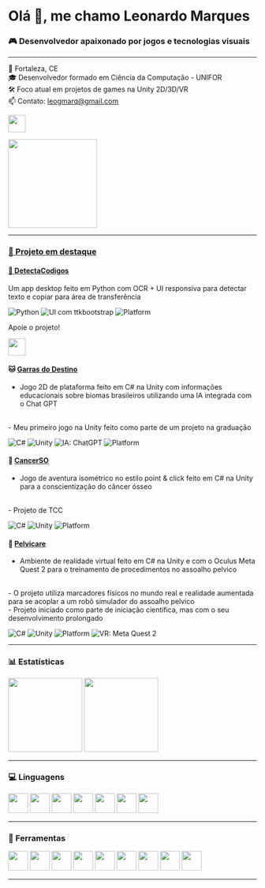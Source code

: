<h1 align="left">Olá 👋, me chamo Leonardo Marques</h1>

<h3 align="left">🎮 Desenvolvedor apaixonado por jogos e tecnologias visuais</h3>

---

<p align="left">
🌴 Fortaleza, CE <br>
🎓 Desenvolvedor formado em Ciência da Computação - UNIFOR <br>
🛠️ Foco atual em projetos de games na Unity 2D/3D/VR <br>
📫 Contato: <a href="mailto:leogmarq@gmail.com">leogmarq@gmail.com</a>
</p>

<div align="left">
  <a href="https://www.linkedin.com/in/leo-marques-58a8a6255" target="_blank">
    <img src="https://img.shields.io/badge/LinkedIn-0077B5?style=for-the-badge&logo=linkedin&logoColor=white" height="35"/>
</div>

<p align="left">
  <img src="https://66.media.tumblr.com/927365f0bbdd1f3d2f852bac8759f89b/tumblr_mh8a7wx1WG1rfjowdo1_r2_500.gif" height="180" />
</p>

---

### 🚀 Projeto em destaque

#### 🧠 [DetectaCodigos](https://github.com/LeoMarques1206/DetectaCodigos)

Um app desktop feito em Python com OCR + UI responsiva para detectar texto e copiar para área de transferência

![Python](https://img.shields.io/badge/Made%20with-Python-3776AB?logo=python&logoColor=white)
![UI com ttkbootstrap](https://img.shields.io/badge/UI-ttkbootstrap-blueviolet)
![Platform](https://img.shields.io/badge/Platform-Windows-lightgrey)

Apoie o projeto!

</a>
<a href="https://buymeacoffee.com/leomarques" target="_blank">
  <img src="https://img.shields.io/badge/Buy%20Me%20a%20Coffee-FDD231?style=for-the-badge&logo=buy-me-a-coffee&logoColor=black" height="35" />
</a>

#### 🐱 [Garras do Destino](https://github.com/LeoMarques1206/unity-biomas)

- Jogo 2D de plataforma feito em C# na Unity com informações educacionais sobre biomas brasileiros utilizando uma IA integrada com o Chat GPT
<br>
- Meu primeiro jogo na Unity feito como parte de um projeto na graduação

![C#](https://img.shields.io/badge/Feito%20com-C%23-239120?logo=csharp&logoColor=white)
![Unity](https://img.shields.io/badge/Ferramenta-Unity-000000?logo=unity&logoColor=white)
![IA: ChatGPT](https://img.shields.io/badge/IA-ChatGPT-74aa9c?logo=openai&logoColor=white)
![Platform](https://img.shields.io/badge/Platform-Windows-lightgrey)

#### 🦴 [CancerSO](https://github.com/LeoMarques1206/CancerSO)

- Jogo de aventura isométrico no estilo point & click feito em C# na Unity para a conscientização do câncer ósseo
<br>
- Projeto de TCC 

![C#](https://img.shields.io/badge/Feito%20com-C%23-239120?logo=csharp&logoColor=white)
![Unity](https://img.shields.io/badge/Ferramenta-Unity-000000?logo=unity&logoColor=white)
![Platform](https://img.shields.io/badge/Platform-Windows-lightgrey)

#### 🥽 [Pelvicare](https://github.com/LeoMarques1206/CNPQ-VR-IC )

- Ambiente de realidade virtual feito em C# na Unity e com o Oculus Meta Quest 2 para o treinamento de procedimentos no assoalho pelvico
<br>
- O projeto utiliza marcadores físicos no mundo real e realidade aumentada para se acoplar a um robô simulador do assoalho pelvico
<br>
- Projeto iniciado como parte de iniciação científica, mas com o seu desenvolvimento prolongado

![C#](https://img.shields.io/badge/Feito%20com-C%23-239120?logo=csharp&logoColor=white)
![Unity](https://img.shields.io/badge/Ferramenta-Unity-000000?logo=unity&logoColor=white)
![Platform](https://img.shields.io/badge/Platform-Windows-lightgrey)
![VR: Meta Quest 2](https://img.shields.io/badge/VR-Meta%20Quest%202-663399?logo=oculus&logoColor=white)


---

### 📊 Estatísticas

<div align="left">
  <img src="https://streak-stats.demolab.com?user=LeoMarques1206&theme=tokyonight&hide_border=false&border_radius=5" height="150" />
  <img src="https://github-readme-stats.vercel.app/api/top-langs?username=LeoMarques1206&layout=compact&theme=tokyonight&hide_border=false&langs_count=6&card_width=320" height="150" />
</div>

---

### 💻 Linguagens

<div align="left">
  <img src="https://cdn.jsdelivr.net/gh/devicons/devicon/icons/csharp/csharp-original.svg" height="40" />
  <img src="https://cdn.jsdelivr.net/gh/devicons/devicon/icons/python/python-original.svg" height="40" />
  <img src="https://cdn.jsdelivr.net/gh/devicons/devicon/icons/javascript/javascript-original.svg" height="40" />
  <img src="https://cdn.jsdelivr.net/gh/devicons/devicon/icons/typescript/typescript-original.svg" height="40" />
  <img src="https://cdn.jsdelivr.net/gh/devicons/devicon/icons/java/java-original.svg" height="40" />
  <img src="https://cdn.jsdelivr.net/gh/devicons/devicon/icons/kotlin/kotlin-original.svg" height="40" />
  <img src="https://cdn.jsdelivr.net/gh/devicons/devicon/icons/clojure/clojure-original.svg" height="40" />
</div>

---

### 🧰 Ferramentas

<div align="left">
  <img src="https://cdn.jsdelivr.net/gh/devicons/devicon/icons/unity/unity-original.svg" height="40" />
  <img src="https://cdn.jsdelivr.net/gh/devicons/devicon/icons/godot/godot-original.svg" height="40" />
  <img src="https://cdn.jsdelivr.net/gh/simple-icons/simple-icons/icons/nestjs.svg" height="40" />
  <img src="https://cdn.jsdelivr.net/gh/devicons/devicon/icons/docker/docker-original.svg" height="40" />
  <img src="https://cdn.jsdelivr.net/gh/devicons/devicon/icons/html5/html5-original.svg" height="40" />
  <img src="https://cdn.jsdelivr.net/gh/devicons/devicon/icons/css3/css3-original.svg" height="40" />
  <img src="https://cdn.jsdelivr.net/gh/devicons/devicon/icons/mysql/mysql-original.svg" height="40" />
  <img src="https://cdn.jsdelivr.net/gh/devicons/devicon/icons/mongodb/mongodb-original.svg" height="40" />
  <img src="https://cdn.jsdelivr.net/gh/devicons/devicon/icons/blender/blender-original.svg" height="40" />
</div>

---
